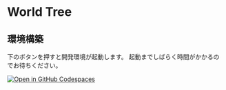 # World Tree

## 環境構築

下のボタンを押すと開発環境が起動します。 起動までしばらく時間がかかるのでお待ちください。

[![Open in GitHub Codespaces](https://github.com/codespaces/badge.svg)](https://codespaces.new/chvmvd/world-tree)
